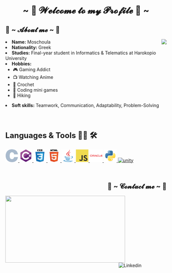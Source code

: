 <!DOCTYPE html>
<body>
<h1 align="center">~ 💜 𝓦𝓮𝓵𝓬𝓸𝓶𝓮 𝓽𝓸 𝓶𝔂 𝓟𝓻𝓸𝓯𝓲𝓵𝓮 💜 ~</h1>
<div>
    <h2 align="left"> 🍄 ~ 𝓐𝓫𝓸𝓾𝓽 𝓶𝓮 ~ 🍄 </h2>
    <img src="https://media.giphy.com/media/v1.Y2lkPTc5MGI3NjExd3o2dHdtcmg4cGV0azdzbTgyOXpjMXg1ejlvdjlobXo0dWExNzdzOSZlcD12MV9naWZzX3NlYXJjaCZjdD1n/Hi2BWtqasFXuXRYOUR/giphy.gif" align="right">
    <li>
        <b>Name:</b> Moschoula</li>
    <li>
        <b>Nationality:</b> Greek
    </li>
    <li>
        <b>Studies:</b> Final-year student in Informatics & Telematics at Harokopio University
    </li>
    <li>
        <b>Hobbies:</b>
        <ul>
            <li>🎮 Gaming Addict</li>
            <li>📺 Watching Anime</li>
            <li>🧶 Crochet</li>
            <li>👾 Coding mini games</li>
            <li>🌳 Hiking</li>
        </ul>
    </li>
    <li>
        <b>Soft skills:</b> Teamwork, Communication, Adaptability, Problem-Solving
    </li>
    <br>
</div>
<br>
<div>
    <h2 align="left" style="font-size: 24px">Languages & Tools 👨‍💻 🛠️</h2>
</div>
<div>
<p align="left"> <a href="https://www.cprogramming.com/" target="_blank" rel="noreferrer"> <img src="https://raw.githubusercontent.com/devicons/devicon/master/icons/c/c-original.svg" alt="c" width="40" height="40"/> </a> <a href="https://www.w3schools.com/cs/" target="_blank" rel="noreferrer"> <img src="https://raw.githubusercontent.com/devicons/devicon/master/icons/csharp/csharp-original.svg" alt="csharp" width="40" height="40"/> </a> <a href="https://www.w3schools.com/css/" target="_blank" rel="noreferrer"> <img src="https://raw.githubusercontent.com/devicons/devicon/master/icons/css3/css3-original-wordmark.svg" alt="css3" width="40" height="40"/> </a> <a href="https://www.w3.org/html/" target="_blank" rel="noreferrer"> <img src="https://raw.githubusercontent.com/devicons/devicon/master/icons/html5/html5-original-wordmark.svg" alt="html5" width="40" height="40"/> </a> <a href="https://www.java.com" target="_blank" rel="noreferrer"> <img src="https://raw.githubusercontent.com/devicons/devicon/master/icons/java/java-original.svg" alt="java" width="40" height="40"/> </a> <a href="https://developer.mozilla.org/en-US/docs/Web/JavaScript" target="_blank" rel="noreferrer"> <img src="https://raw.githubusercontent.com/devicons/devicon/master/icons/javascript/javascript-original.svg" alt="javascript" width="40" height="40"/> </a> <a href="https://www.oracle.com/" target="_blank" rel="noreferrer"> <img src="https://raw.githubusercontent.com/devicons/devicon/master/icons/oracle/oracle-original.svg" alt="oracle" width="40" height="40"/> </a> <a href="https://www.python.org" target="_blank" rel="noreferrer"> <img src="https://raw.githubusercontent.com/devicons/devicon/master/icons/python/python-original.svg" alt="python" width="40" height="40"/> </a> <a href="https://unity.com/" target="_blank" rel="noreferrer"> <img src="https://www.vectorlogo.zone/logos/unity3d/unity3d-icon.svg" alt="unity" width="40" height="40"/> </a> </p>
</div>
<div>
    <br>
    <h2 align="right">📝 ~ 𝓒𝓸𝓷𝓽𝓪𝓬𝓽 𝓶𝓮 ~ 📝</h2>
    <img src="https://media0.giphy.com/media/v1.Y2lkPTc5MGI3NjExODhyb2YwOHJpOWJuandhdHRxdTdtcnNlZjdvdHJ5Nnh6Y3d1Zmk2cSZlcD12MV9pbnRlcm5hbF9naWZfYnlfaWQmY3Q9Zw/MXwSftWjLQCLCltHL3/giphy.gif" align="left" width="373.5px" height="208.5px">
    <br>
  <a href="https://www.linkedin.com/in/moschoula-maria-isari">
  <img align="right" alt="Linkedin" width="150" hight="100" src="https://github.com/Xx-Ashutosh-xX/Xx-Ashutosh-xX/blob/master/assets/icons/linkedin.png" />
</br>
</div>     
</body>
